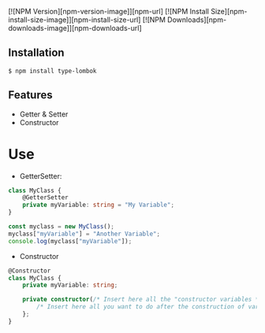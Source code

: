 [![NPM Version][npm-version-image]][npm-url]
[![NPM Install Size][npm-install-size-image]][npm-install-size-url]
[![NPM Downloads][npm-downloads-image]][npm-downloads-url]

## Installation

```console
$ npm install type-lombok
```

## Features

  * Getter & Setter
  * Constructor

# Use

- GetterSetter:
```typescript
class MyClass {
    @GetterSetter
    private myVariable: string = "My Variable";
}
```
```typescript
const myclass = new MyClass();
myclass["myVariable"] = "Another Variable";
console.log(myclass["myVariable"]);
```

- Constructor
```typescript
@Constructor
class MyClass {
    private myVariable: string;

    private constructor(/* Insert here all the "constructor variables */) {
        /* Insert here all you want to do after the construction of variables */
    };
}
```